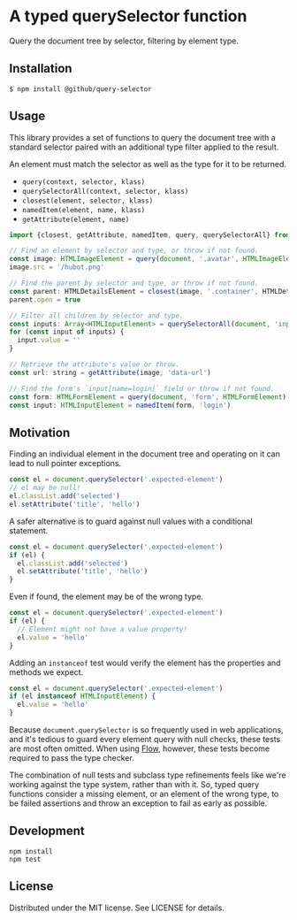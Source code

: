 # A typed querySelector function

Query the document tree by selector, filtering by element type.

## Installation

```
$ npm install @github/query-selector
```

## Usage

This library provides a set of functions to query the document tree with a
standard selector paired with an additional type filter applied to the result.

An element must match the selector as well as the type for it to be returned.

- `query(context, selector, klass)`
- `querySelectorAll(context, selector, klass)`
- `closest(element, selector, klass)`
- `namedItem(element, name, klass)`
- `getAttribute(element, name)`

```js
import {closest, getAttribute, namedItem, query, querySelectorAll} from '@github/query-selector'

// Find an element by selector and type, or throw if not found.
const image: HTMLImageElement = query(document, '.avatar', HTMLImageElement)
image.src = '/hubot.png'

// Find the parent by selector and type, or throw if not found.
const parent: HTMLDetailsElement = closest(image, '.container', HTMLDetailsElement)
parent.open = true

// Filter all children by selector and type.
const inputs: Array<HTMLInputElement> = querySelectorAll(document, 'input', HTMLInputElement)
for (const input of inputs) {
  input.value = ''
}

// Retrieve the attribute's value or throw.
const url: string = getAttribute(image, 'data-url')

// Find the form's `input[name=login]` field or throw if not found.
const form: HTMLFormElement = query(document, 'form', HTMLFormElement)
const input: HTMLInputElement = namedItem(form, 'login')
```

## Motivation

Finding an individual element in the document tree and operating on it can
lead to null pointer exceptions.

```js
const el = document.querySelector('.expected-element')
// el may be null!
el.classList.add('selected')
el.setAttribute('title', 'hello')
```

A safer alternative is to guard against null values with a conditional statement.

```js
const el = document.querySelector('.expected-element')
if (el) {
  el.classList.add('selected')
  el.setAttribute('title', 'hello')
}
```

Even if found, the element may be of the wrong type.

```js
const el = document.querySelector('.expected-element')
if (el) {
  // Element might not have a value property!
  el.value = 'hello'
}
```

Adding an `instanceof` test would verify the element has the properties and
methods we expect.

```js
const el = document.querySelector('.expected-element')
if (el instanceof HTMLInputElement) {
  el.value = 'hello'
}
```

Because `document.querySelector` is so frequently used in web applications,
and it's tedious to guard every element query with null checks, these tests
are most often omitted. When using [Flow][], however, these tests become
required to pass the type checker.

[Flow]: https://flow.org

The combination of null tests and subclass type refinements feels like we're
working against the type system, rather than with it. So, typed query functions
consider a missing element, or an element of the wrong type, to be failed
assertions and throw an exception to fail as early as possible.

## Development

```
npm install
npm test
```

## License

Distributed under the MIT license. See LICENSE for details.
